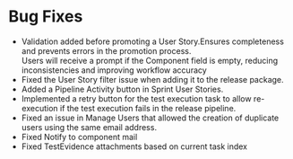 # Bug Fixes

* Validation added before promoting a User Story.Ensures completeness and prevents errors in the promotion process.  \
  Users will receive a prompt if the Component field is empty, reducing inconsistencies and improving workflow accuracy
* Fixed the User Story filter issue when adding it to the release package.
* Added a Pipeline Activity button in Sprint User Stories.
* Implemented a retry button for the test execution task to allow re-execution if the test execution fails in the release pipeline.
* Fixed an issue in Manage Users that allowed the creation of duplicate users using the same email address.
* Fixed Notify to component mail&#x20;
* Fixed TestEvidence attachments based on current task index&#x20;
